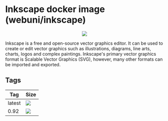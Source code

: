 Inkscape docker image (webuni/inkscape)
=======================================

<p align="center"><img src="https://upload.wikimedia.org/wikipedia/commons/thumb/0/0d/Inkscape_Logo.svg/100px-Inkscape_Logo.svg.png"></p>

Inkscape is a free and open-source vector graphics editor. It can be used to create 
or edit vector graphics such as illustrations, diagrams, line arts, charts, logos and complex paintings.
Inkscape's primary vector graphics format is Scalable Vector Graphics (SVG), however, many other formats can be imported and exported.

Tags
----

 Tag    | Size
--------| ----
 latest | [![](https://images.microbadger.com/badges/image/webuni/inkscape.svg)](https://microbadger.com/images/webuni/inkscape)
 0.92   | [![](https://images.microbadger.com/badges/image/webuni/inkscape:0.92.svg)](https://microbadger.com/images/webuni/inkscape:0.92)
